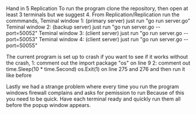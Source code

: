 Hand in 5 Replication
To run the program clone the repository, then open at least 3 terminals but we suggest 4.
From Replication/Replication run the commmands,
Teminal window 1: (primary server) just run "go run server.go" 
Teminal window 2: (backup server) just run "go run server.go --port=50052" 
Teminal window 3: (client server) just run "go run server.go --port=50053" 
Teminal window 4: (client server) just run "go run server.go --port=50055" 

The current program is set up to crash if you want to see if it works without the crash,
1: comment out the import package "os" on line 9
2: comment out 
        time.Sleep(10 * time.Second)
		os.Exit(1)
on line 275 and 276 and then run it like before

Lastly we had a strange problem where every time you run the program windows firewall complains and asks for pemission to run
Because of this you need to be quick. Have each terminal ready and quickly run them all before the popup window appears.